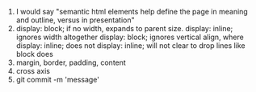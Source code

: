 1. I would say "semantic html elements help define the page in meaning and outline, versus in presentation"
2. display: block; if no width, expands to parent size. display: inline; ignores width altogether
   display: block; ignores vertical align, where display: inline; does not
   display: inline; will not clear to drop lines like block does 
3. margin, border, padding, content
4. cross axis 
5. git commit -m 'message'